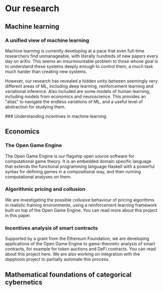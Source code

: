 # Our research

## Machine learning

### A unified view of machine learning

Machine learning is currently developing at a pace that even full-time researchers find unmanageable, with literally hundreds of new papers every day on arXiv. This seems an insurmountable problem to those whose goal is to understand these systems deeply enough to control them, a much task much harder than creating new systems.

However, our research has revealed a hidden unity between seemingly very different areas of ML, including deep learning, reinforcement learning and variational inference. Also included are some models of human learning, including models from economics and neuroscience. This provides an "atlas" to navigate the endless variations of ML, and a useful level of abstraction for studying them.

### Understanding incentives in machine learning



## Economics

### The Open Game Engine

The Open Game Engine is our flagship open source software for computational game theory. It is an embedded domain specific language that extends the functional programming language Haskell with a powerful syntax for defining games in a compositional way, and then running computational analyses on them.

### Algorithmic pricing and collusion

We are investigating the possible collusive behaviour of pricing algorithms in realistic training environments, using a reinforcement learning framework built on top of the Open Game Engine. You can read more about this project in this paper.

### Incentives analysis of smart contracts

Supported by a grant from the Ethereum Foundation, we are developing applications of the Open Game Engine to game-theoretic analysis of smart contracts, for example for token auctions and DeFi contracts. You can read about this project here. We are also working on integration with the dapptools project to partially automate this process.

## Mathematical foundations of categorical cybernetics
